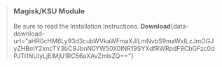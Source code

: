 > ### Magisk/KSU Module
> Be sure to read the Installation Instructions.
> **Download**{data-download-url="aHR0cHM6Ly93d3cubWVkaWFmaXJlLmNvbS9maWxlLzJmOGJyZHBmY2xncTY3bC9JbnN0YW50X0lNR19SYXdfRWRpdF9CbGFzc0dPJTI1NUIyLjElMjU1RC56aXAvZmlsZQ=="}

